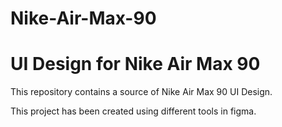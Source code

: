 # Nike-Air-Max-90
<h1>UI Design for Nike Air Max 90</h1>
<p>This repository contains a source of Nike Air Max 90 UI Design.<p>
<p>This project has been created using different tools in figma.<p>
